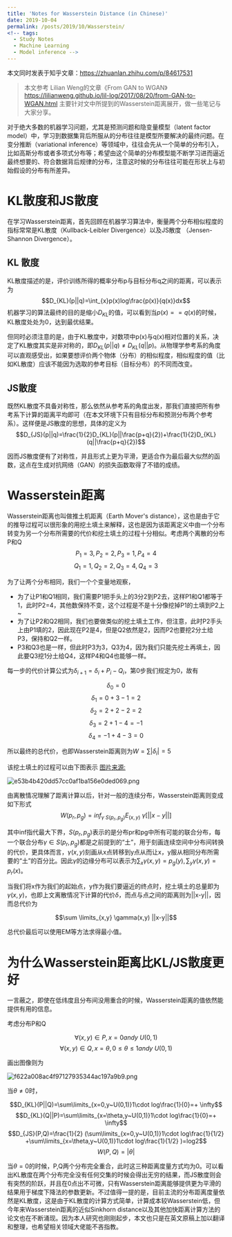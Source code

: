 ```yaml
---
title: 'Notes for Wasserstein Distance (in Chinese)'
date: 2019-10-04
permalink: /posts/2019/10/Wasserstein/
<!-- tags:
  - Study Notes
  - Machine Learning
  - Model inference -->
---
```

本文同时发表于知乎文章：https://zhuanlan.zhihu.com/p/84617531

> 本文参考 
Lilian Weng的文章《From GAN to WGAN》https://lilianweng.github.io/lil-log/2017/08/20/from-GAN-to-WGAN.html
> 主要针对文中所提到的Wasserstein距离展开，做一些笔记与大家分享。

对于绝大多数的机器学习问题，尤其是预测问题和隐变量模型（latent factor model）中，学习到数据集背后所服从的分布往往是模型所要解决的最终问题。在变分推断（variational inference）等领域中，往往会先从一个简单的分布引入，比如高斯分布或者多项式分布等；希望由这个简单的分布模型能不断学习进而逼近最终想要的、符合数据背后规律的分布，注意这时候的分布往往可能在形状上与初始假设的分布有所差异。

# KL散度和JS散度

在学习Wasserstein距离，首先回顾在机器学习算法中，衡量两个分布相似程度的指标常常是KL散度（Kullback-Leibler Divergence）以及JS散度 （Jensen-Shannon Divergence）。

## KL 散度
KL散度描述的是，评价训练所得的概率分布p与目标分布q之间的距离，可以表示为
$$D_{KL}(p||q)=\int_{x}p(x)log\frac{p(x)}{q(x)}dx$$
机器学习的算法最终的目的是缩小$D_{KL}$的值，可以看到当$p(x)==q(x)$的时候，KL散度处处为0，达到最优结果。

但同时必须注意的是，由于KL散度中，对数项中p(x)与q(x)相对位置的关系，决定了KL散度其实是非对称的，即$D_{KL}(p||q) \neq D_{KL}(q||p)$。从物理学参考系的角度可以直观感受出，如果要想评价两个物体（分布）的相似程度，相似程度的值（比如KL散度）应该不能因为选取的参考目标（目标分布）的不同而改变。

## JS散度
既然KL散度不具备对称性，那么依然从参考系的角度出发，那我们直接把所有参考系下计算的距离平均即可（在本文环境下只有目标分布和预测分布两个参考系）。这样便是JS散度的思想，具体的定义为
$$D_{JS}(p||q)=\frac{1}{2}D_{KL}(p||\frac{p+q}{2})+\frac{1}{2}D_{KL}(q||\frac{p+q}{2})$$

因而JS散度便有了对称性，并且形式上更为平滑，更适合作为最后最大似然的函数，这点在生成对抗网络（GAN）的损失函数取得了不错的成绩。

# Wasserstein距离
Wasserstein距离也叫做推土机距离（Earth Mover's distance），这也是由于它的推导过程可以很形象的用挖土填土来解释，这也是因为该距离定义中由一个分布转变为另一个分布所需要的代价和挖土填土的过程十分相似。考虑两个离散的分布P和Q
$$P_{1}=3,P_{2}=2,P_{3}=1,P_{4}=4$$
$$Q_{1}=1,Q_{2}=2,Q_{3}=4,Q_{4}=3$$

为了让两个分布相同，我们一个个变量地观察，
* 为了让P1和Q1相同，我们需要P1把手头上的3分2到P2去，这样P1和Q1都等于1，此时P2=4，其他数保持不变，这个过程是不是十分像挖掉P1的土填到P2上~
* 为了让P2和Q2相同，我们也要做类似的挖土填土工作，但注意，此时P2手头上由P1填的2，因此现在P2是4，但是Q2依然是2，因而P2也要挖2分土给P3，保持和Q2一样。
* P3和Q3也是一样，但此时P3为3，Q3为4，因为我们只能先挖土再填土，因此要Q3挖1分土给Q4，这样P4和Q4也能够一样。

每一步的代价计算公式为$\delta_{i+1}=\delta_{i}+P_{i}-Q_{i}$，第0步我们规定为0，故有

$$\delta_{0}=0$$
$$\delta_{1}=0+3-1=2$$
$$\delta_{2}=2+2-2=2$$
$$\delta_{3}=2+1-4=-1$$
$$\delta_{4}=-1+4-3=0$$

所以最终的总代价，也即Wasserstein距离则为$W=\sum |\delta_{i}|=5$

该挖土填土的过程可以由下图表示 [图片来源:](https://lilianweng.github.io/lil-log/2017/08/20/from-GAN-to-WGAN.html#kullbackleibler-and-jensenshannon-divergence )

![e53b4b420dd57cc0af1ba156e0ded069.png](en-resource://database/2189:1)

由离散情况理解了距离计算以后，针对一般的连续分布，Wasserstein距离则变成如下形式
$$W(p_{r},p_{g})=inf_{\gamma~S(p_{r},p_{g})}E_(x,y)~\gamma [||x-y||]$$

其中inf指代最大下界，$S(p_{r},p_{g})$表示的是分布pr和pg中所有可能的联合分布，每一个联合分布$\gamma \in S(p_{r},p_{g})$都是之前提到的“土”，用于刻画连续空间中分布间转换的代价，更具体而言，$\gamma(x,y)$刻画从x点转移到y点从而让x，y服从相同分布所需要的“土”的百分比。因此$\gamma$的边缘分布可以表示为$\sum_{x}\gamma(x,y)=p_{g}(y), \sum_{y}\gamma(x,y)=p_{r}(x)$。

当我们将x作为我们的起始点，y作为我们要逼近的终点时，挖土填土的总量即为$\gamma(x,y)$，也即上文离散情况下计算的代价$\delta$，而点与点之间的距离则为||x-y||，因而总代价为

$$\sum \limits_{x,y} \gamma(x,y) ||x-y||$$

总代价最后可以使用EM等方法求得最小值。

# 为什么Wasserstein距离比KL/JS散度更好

一言蔽之，即使在低纬度且分布间没用重合的时候，Wasserstein距离的值依然能提供有用的信息。

考虑分布P和Q

$$\forall (x,y) \in P, x=0 and y ~ U(0,1) $$
$$\forall(x,y) \in Q, x=\theta, 0 \leq \theta \leq 1 and y~U(0,1)$$

画出图像则为

![f622a008ac4f97127935344ac197a9b9.png](en-resource://database/2193:1)

当$\theta \neq 0$时，

$$D_{KL}(P||Q)=\sum\limits_{x=0,y~U(0,1)}1\cdot log\frac{1}{0}=+ \infty$$
$$D_{KL}(Q||P)=\sum\limits_{x=\theta,y~U(0,1)}1\cdot log\frac{1}{0}=+ \infty$$
$$D_{JS}(P,Q)=\frac{1}{2} (\sum\limits_{x=0,y~U(0,1)}1\cdot log\frac{1}{1/2} +\sum\limits_{x=\theta,y~U(0,1)}1\cdot log\frac{1}{1/2} )=log2$$
$$W(P,Q)=|\theta|$$

当$\theta=0$的时候，P,Q两个分布完全重合，此时这三种距离度量方式均为0。可以看出KL散度在两个分布完全没有任何交集的时候会得出无穷的结果，而JS散度则会有突然的阶跃，并且在0点出不可微，只有Wasserstein距离能够提供更为平滑的结果用于梯度下降法的参数更新。不过值得一提的是，目前主流的分布距离度量依然是KL散度，这是由于KL散度的计算方式简单，计算成本较Wasserstein低，但今年来Wasserstein距离的近似Sinkhorn distance以及其他加快距离计算方法的论文也在不断涌现。因为本人研究也刚刚起步，本文也只是在英文原稿上加以翻译和整理，也希望相关领域大佬能不吝指教。